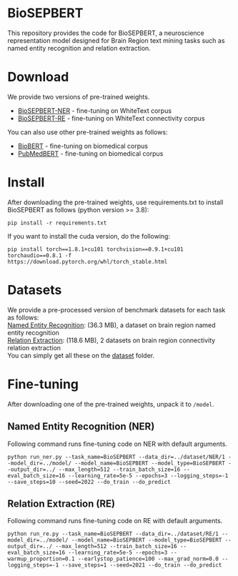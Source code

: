 # BioSEPBERT
This repository provides the code for BioSEPBERT, a neuroscience representation model designed for Brain Region text mining tasks such as named entity recognition and relation extraction.

# Download
We provide two versions of pre-trained weights.  
- [BioSEPBERT-NER](https://drive.google.com/drive/folders/1qdpBYKRhDZM4z9xgBwC63SfI_RCfLam6?usp=sharing) - fine-tuning on WhiteText corpus  
- [BioSEPBERT-RE](https://drive.google.com/drive/folders/1ISGetHt3Ln-dSgjgEdoBu3XeTXQuCj28?usp=sharing) - fine-tuning on WhiteText connectivity corpus

You can also use other pre-trained weights as follows:  
- [BioBERT](https://drive.google.com/drive/folders/1YQ081Q0Z7qrEcFsove7iflDV0W4byyrU?usp=sharing) - fine-tuning on biomedical corpus
- [PubMedBERT](https://drive.google.com/drive/folders/1YQ081Q0Z7qrEcFsove7iflDV0W4byyrU?usp=sharing) - fine-tuning on biomedical corpus
  
# Install
After downloading the pre-trained weights, use requirements.txt to install BioSEPBERT as follows (python version >= 3.8):  
```  
pip install -r requirements.txt  
```
If you want to install the cuda version, do the following:
```  
pip install torch==1.8.1+cu101 torchvision==0.9.1+cu101 torchaudio==0.8.1 -f https://download.pytorch.org/whl/torch_stable.html
```

# Datasets
We provide a pre-processed version of benchmark datasets for each task as follows:  
[Named Entity Recognition](https://github.com/Brainsmatics/BioSEPBERT/tree/main/dataset/NER): (36.3 MB), a dataset on brain region named entity recognition  
[Relation Extraction](https://github.com/Brainsmatics/BioSEPBERT/tree/main/dataset/RE): (118.6 MB), 2 datasets on brain region connectivity relation extraction  
You can simply get all these on the [dataset](https://github.com/Brainsmatics/BioSEPBERT/tree/main/dataset) folder.

# Fine-tuning
After downloading one of the pre-trained weights, unpack it to `/model`.

## Named Entity Recognition (NER)
Following command runs fine-tuning code on NER with default arguments.  
```  
python run_ner.py --task_name=BioSEPBERT --data_dir=../dataset/NER/1 --model_dir=../model/ --model_name=BioSEPBERT --model_type=BioSEPBERT --output_dir=../ --max_length=512 --train_batch_size=16 --eval_batch_size=16 --learning_rate=5e-5 --epochs=3 --logging_steps=-1 --save_steps=10 --seed=2022 --do_train --do_predict
```

## Relation Extraction (RE)
Following command runs fine-tuning code on RE with default arguments.  
```  
python run_re.py --task_name=BioSEPBERT --data_dir=../dataset/RE/1 --model_dir=../model/ --model_name=BioSEPBERT --model_type=BioSEPBERT --output_dir=../ --max_length=512 --train_batch_size=16 --eval_batch_size=16 --learning_rate=5e-5 --epochs=3 --warmup_proportion=0.1 --earlystop_patience=100 --max_grad_norm=0.0 --logging_steps=-1 --save_steps=1 --seed=2021 --do_train --do_predict
```
